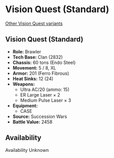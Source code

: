 # Vision Quest (Standard)

[Other Vision Quest variants](../vision_quest.md)

## Vision Quest (Standard)
- **Role:** Brawler
- **Tech Base:** Clan (2832)
- **Chassis:** 60 tons (Endo Steel)
- **Movement:** 5 / 8, XL
- **Armor:** 201 (Ferro Fibrous)
- **Heat Sinks:** 12 (24)
- **Weapons:**
  - Ultra AC/20 (ammo: 15)
  - ER Large Laser × 2
  - Medium Pulse Laser × 3
- **Equipment:**
  - CASE
- **Source:** Succession Wars
- **Battle Value:** 2458

## Availability

Availability Unknown

